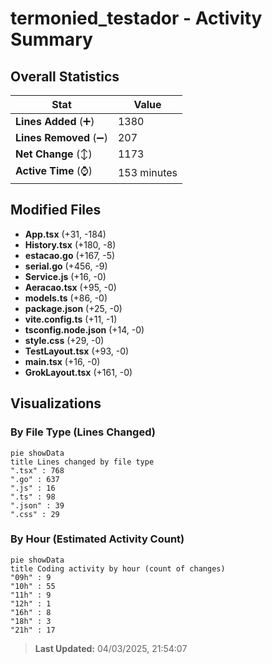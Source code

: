 # termonied_testador - Activity Summary 

## Overall Statistics

| Stat                   | Value                                                             |
| ---------------------- | ----------------------------------------------------------------- |
| **Lines Added** (➕)   | 1380                                          |
| **Lines Removed** (➖) | 207                                        |
| **Net Change** (↕)    | 1173                |
| **Active Time** (⌚)   | 153 minutes |


## Modified Files
- **App.tsx** (+31, -184)
- **History.tsx** (+180, -8)
- **estacao.go** (+167, -5)
- **serial.go** (+456, -9)
- **Service.js** (+16, -0)
- **Aeracao.tsx** (+95, -0)
- **models.ts** (+86, -0)
- **package.json** (+25, -0)
- **vite.config.ts** (+11, -1)
- **tsconfig.node.json** (+14, -0)
- **style.css** (+29, -0)
- **TestLayout.tsx** (+93, -0)
- **main.tsx** (+16, -0)
- **GrokLayout.tsx** (+161, -0)

## Visualizations

### By File Type (Lines Changed)

```mermaid
pie showData
title Lines changed by file type
".tsx" : 768
".go" : 637
".js" : 16
".ts" : 98
".json" : 39
".css" : 29
```

### By Hour (Estimated Activity Count)

```mermaid
pie showData
title Coding activity by hour (count of changes)
"09h" : 9
"10h" : 55
"11h" : 9
"12h" : 1
"16h" : 8
"18h" : 3
"21h" : 17
```


> **Last Updated:** 04/03/2025, 21:54:07